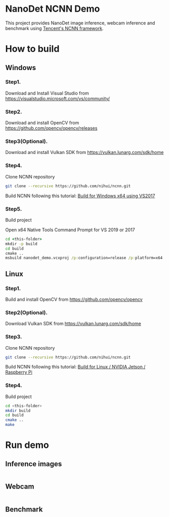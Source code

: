 # NanoDet NCNN Demo

This project provides NanoDet image inference, webcam inference and benchmark using
[Tencent's NCNN framework](https://github.com/Tencent/ncnn).

# How to build

## Windows
### Step1.
Download and Install Visual Studio from https://visualstudio.microsoft.com/vs/community/

### Step2.
Download and install OpenCV from https://github.com/opencv/opencv/releases

### Step3(Optional).
Download and install Vulkan SDK from https://vulkan.lunarg.com/sdk/home

### Step4.
Clone NCNN repository

``` bash
git clone --recursive https://github.com/nihui/ncnn.git 
```
Build NCNN following this tutorial: [Build for Windows x64 using VS2017](https://github.com/Tencent/ncnn/wiki/how-to-build#build-for-windows-x64-using-visual-studio-community-2017)

### Step5.
Build project

Open x64 Native Tools Command Prompt for VS 2019 or 2017

``` cmd
cd <this-folder>
mkdir -p build
cd build
cmake ..
msbuild nanodet_demo.vcxproj /p:configuration=release /p:platform=x64
```

## Linux

### Step1.
Build and install OpenCV from https://github.com/opencv/opencv

### Step2(Optional).
Download Vulkan SDK from https://vulkan.lunarg.com/sdk/home

### Step3.
Clone NCNN repository

``` bash
git clone --recursive https://github.com/nihui/ncnn.git 
```

Build NCNN following this tutorial: [Build for Linux / NVIDIA Jetson / Raspberry Pi](https://github.com/Tencent/ncnn/wiki/how-to-build#build-for-linux)

### Step4.
Build project

``` bash
cd <this-folder>
mkdir build
cd build
cmake ..
make
```

# Run demo

## Inference images

```bash

```

## Webcam

```bash

```

## Benchmark

```bash

```
